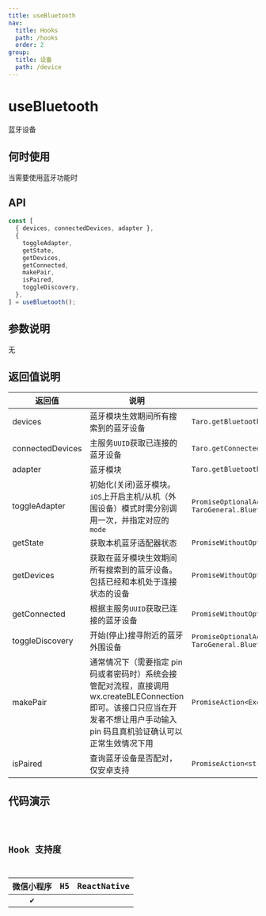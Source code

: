 ```yaml
---
title: useBluetooth
nav:
  title: Hooks
  path: /hooks
  order: 2
group:
  title: 设备
  path: /device
---
```


# useBluetooth

蓝牙设备

## 何时使用

当需要使用蓝牙功能时

## API

```ts
const [
  { devices, connectedDevices, adapter },
  {
    toggleAdapter,
    getState,
    getDevices,
    getConnected,
    makePair,
    isPaired,
    toggleDiscovery,
  },
] = useBluetooth();
```

## 参数说明

无

## 返回值说明

| 返回值           | 说明                                                                                                                                                                             | 类型                                                                                                           |
| ---------------- | -------------------------------------------------------------------------------------------------------------------------------------------------------------------------------- | -------------------------------------------------------------------------------------------------------------- |
| devices          | 蓝牙模块生效期间所有搜索到的蓝牙设备                                                                                                                                             | `Taro.getBluetoothDevices.SuccessCallbackResultBlueToothDevice[]`                                              |
| connectedDevices | 主服务`UUID`获取已连接的蓝牙设备                                                                                                                                                 | `Taro.getConnectedBluetoothDevices.BluetoothDeviceInfo[]`                                                      |
| adapter          | 蓝牙模块                                                                                                                                                                         | `Taro.getBluetoothAdapterState.SuccessCallbackResult`                                                          |
| toggleAdapter    | 初始化(关闭)蓝牙模块。`iOS`上开启主机/从机（外围设备）模式时需分别调用一次，并指定对应的`mode`                                                                                   | `PromiseOptionalAction<ExcludeOption<Taro.startBluetoothDevicesDiscovery.Option>, TaroGeneral.BluetoothError>` |
| getState         | 获取本机蓝牙适配器状态                                                                                                                                                           | `PromiseWithoutOptionAction<AdapterState>`                                                                     |
| getDevices       | 获取在蓝牙模块生效期间所有搜索到的蓝牙设备。包括已经和本机处于连接状态的设备                                                                                                     | `PromiseWithoutOptionAction<Taro.getBluetoothDevices.SuccessCallbackResult>`                                   |
| getConnected     | 根据主服务`UUID`获取已连接的蓝牙设备                                                                                                                                             | `PromiseWithoutOptionAction<Taro.getConnectedBluetoothDevices.SuccessCallbackResult>`                          |
| toggleDiscovery  | 开始(停止)搜寻附近的蓝牙外围设备                                                                                                                                                 | `PromiseOptionalAction<ExcludeOption<Taro.startBluetoothDevicesDiscovery.Option>, TaroGeneral.BluetoothError>` |
| makePair         | 通常情况下（需要指定 pin 码或者密码时）系统会接管配对流程，直接调用 wx.createBLEConnection 即可。该接口只应当在开发者不想让用户手动输入 pin 码且真机验证确认可以正常生效情况下用 | `PromiseAction<ExcludeOption<Taro.makeBluetoothPair.Option>>`                                                  |
| isPaired         | 查询蓝牙设备是否配对，仅安卓支持                                                                                                                                                 | `PromiseAction<string>`                                                                                        |

## 代码演示

<code src="useBluetooth/index" group="device" />

## Hook 支持度

| 微信小程序 | H5  | ReactNative |
| :--------: | :-: | :---------: |
|     ✔️     |     |             |
